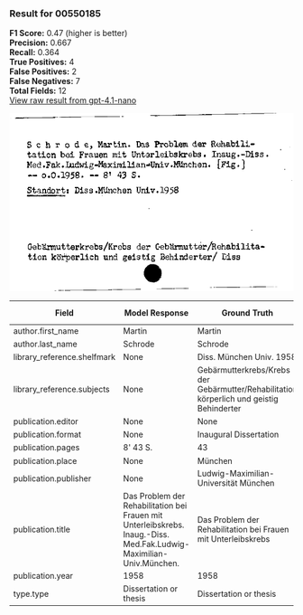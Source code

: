 ### Result for 00550185
**F1 Score:** 0.47 (higher is better)<br>**Precision:** 0.667<br>**Recall:** 0.364<br>**True Positives:** 4<br>**False Positives:** 2<br>**False Negatives:** 7<br>**Total Fields:** 12<br>[View raw result from gpt-4.1-nano](https://github.com/RISE-UNIBAS/humanities_data_benchmark/blob/main/results/2025-09-02/T0162/request_T0162_00550185.json)

<img src="https://github.com/RISE-UNIBAS/humanities_data_benchmark/blob/main/benchmarks/zettelkatalog/images/00550185.jpg?raw=true" alt="00550185" width="600px">

| Field | Model Response | Ground Truth | Fuzzy Score | Match |
|-------|----------------|--------------|-------------|-------|
| author.first_name | Martin | Martin | 1.000 | ✅ |
| author.last_name | Schrode | Schrode | 1.000 | ✅ |
| library_reference.shelfmark | None | Diss. München Univ. 1958 | 0.000 | ❌ |
| library_reference.subjects | None | Gebärmutterkrebs/Krebs der Gebärmutter/Rehabilitation körperlich und geistig Behinderter | 0.000 | ❌ |
| publication.editor | None | None | 1.000 | ✅ |
| publication.format | None | Inaugural Dissertation | 0.000 | ❌ |
| publication.pages | 8' 43 S. | 43 | 0.400 | ❌ |
| publication.place | None | München | 0.000 | ❌ |
| publication.publisher | None | Ludwig-Maximilian-Universität München | 0.000 | ❌ |
| publication.title | Das Problem der Rehabilitation bei Frauen mit Unterleibskrebs. Inaug.-Diss. Med.Fak.Ludwig-Maximilian-Univ.München. | Das Problem der Rehabilitation bei Frauen mit Unterleibskrebs | 0.693 | ❌ |
| publication.year | 1958 | 1958 | 1.000 | ✅ |
| type.type | Dissertation or thesis | Dissertation or thesis | 1.000 | ✅ |
